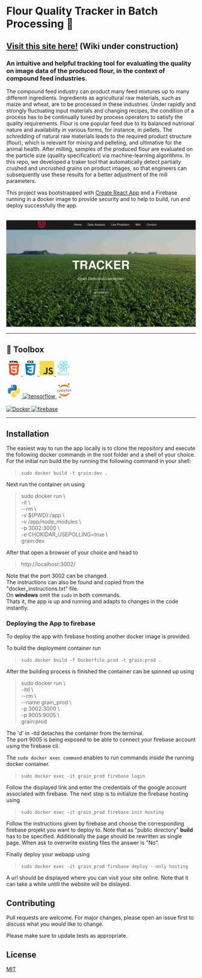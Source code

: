 # Flour Quality Tracker in Batch Processing 🌾  
## [Visit this site here!](https://grain-52356.web.app/) (Wiki under construction)

### An intuitive and helpful tracking tool for evaluating the quality on image data of the produced flour, in the context of compound feed industries.
The compound feed industry can product many feed mixtures up to many different ingredients. Ingredients as agricultural raw materials, such as maize and wheat, are to be processed in these industries. Under rapidly and strongly fluctuating input materials and changing recipes, the condition of a process has to be continually tuned by process operators to satisfy the quality requirements. Flour is one popular feed due to its balanced nutrional nature and availability in various forms, for instance, in pellets. The schredding of natural raw materials leads to the required product structure (flour), which is relevant for mixing and pelleting, and ultimative for the animal health.
After milling, samples of the produced flour are evaluated on the particle size (quality specification) via machine-learning algorithms. In this repo, we developed a traker tool that automatically detect partially crushed and uncrushed grains on product images, so that engineers can subsequently use these results for a better adjustment of the mill parameters. 

This project was bootstrapped with [Create React App](https://github.com/facebook/create-react-app) and a Firebase running in a docker image to provide security and to help to build, run and deploy successfully the app.

<br>
<img src="./public/images/field_screenshot.png"/>
<br>

---
## 🧰 Toolbox

<a href="https://www.w3.org/html/" target="_blank"> <img src="https://raw.githubusercontent.com/devicons/devicon/master/icons/html5/html5-original-wordmark.svg" alt="html5" width="40" height="40"/> </a> <a href="https://www.w3schools.com/css/" target="_blank"> <img src="https://raw.githubusercontent.com/devicons/devicon/master/icons/css3/css3-original-wordmark.svg" alt="css3" width="40" height="40"/> </a> <a href="https://developer.mozilla.org/en-US/docs/Web/JavaScript" target="_blank"> <img src="https://raw.githubusercontent.com/devicons/devicon/master/icons/javascript/javascript-original.svg" alt="javascript" width="40" height="40"/> </a> <a href="https://reactjs.org/" target="_blank"> <img src="https://raw.githubusercontent.com/devicons/devicon/master/icons/react/react-original-wordmark.svg" alt="react" width="40" height="40"/> </a> 
<br></br>
<a href="https://www.python.org" target="_blank"> <img src="https://raw.githubusercontent.com/devicons/devicon/master/icons/python/python-original.svg" alt="python" width="40" height="40"/> </a>
<a href="https://www.tensorflow.org" target="_blank"> <img src="https://www.vectorlogo.zone/logos/tensorflow/tensorflow-icon.svg" alt="tensorflow" width="40" height="40"/> </a> <a href="https://raw.githubusercontent.com/devicons/devicon/master/icons/jupyter/jupyter-original-wordmark.svg" target="_blank"> <img src="https://raw.githubusercontent.com/devicons/devicon/master/icons/jupyter/jupyter-original-wordmark.svg" alt="Jupyter" width="40" height="40"/> 
</a>
<br></br>
<a href="https://www.docker.com/" target="_blank"> <img src="https://www.docker.com/sites/default/files/d8/2019-07/vertical-logo-monochromatic.png" alt="Docker" width="40" height="40"/> </a> <a href="https://firebase.google.com/" target="_blank"> <img src="https://www.vectorlogo.zone/logos/firebase/firebase-icon.svg" alt="firebase" width="40" height="40"/> </a>
    

---
## Installation

The easiest way to run the app locally is to clone the repository and execute the following docker commands in the root folder and a shell of your choice.  
For the initial run build the by running the following command in your shell:  

> ```sudo docker build -t grain:dev .```

Next run the container on using  

> sudo docker run \\ \
>       -it \\ \
>       --rm \\ \
>       -v ${PWD}:/app \\ \
>       -v /app/node_modules \\ \
>       -p 3002:3000 \\ \
>       -e CHOKIDAR_USEPOLLING=true \\ \
>       grain:dev

After that open a browser of your choice and head to  
> http://localhost:3002/

Note that the port 3002 can be changed.  
The instructions can also be found and copied from the "docker_instructions.txt" file.  
On **windows** omit the ``` sudo ``` in both commands.  
Thats it, the app is up and running and adapts to changes in the code instantly.

### Deploying the App to firebase
To deploy the app with firebase hosting another docker image is provided.

To build the deployment container run

> ```sudo docker build -f Dockerfile.prod -t grain:prod .```

After the building process is finished the container can be spinned up using  

> sudo docker run \\ \
>       -itd \\ \
>       --rm \\ \
>       --name grain_prod \\ \
>       -p 3002:3000 \\ \
>       -p 9005:9005 \\ \
>       grain:prod

The 'd' in -itd detaches the container from the terminal.  
The port 9005 is being exposed to be able to connect your firebase account using the firebase cli.  

The ``` sudo docker exec command ``` enables to run commands inside the running docker container. 

> ``` sudo docker exec -it grain_prod firebase login ``` 

Follow the displayed link and enter the credentials of the google account associated with firebase. The next step is to initialize the firebase hosting using  

> ``` sudo docker exec -it grain_prod firebase init hosting ```

Follow the instructions given by firebase and choose the corresponding firebase projekt you want to deploy to. Note that as "public directory" **build** has to be specified. Additionally the page should be rewritten as single page. When ask to overwrite existing files the answer is "No".  

Finally deploy your webapp using 

> ```sudo docker exec -it grain_prod firebase deploy --only hosting ```

A url should be displayed where you can visit your site online.
Note that it can take a while untill the website will be dislayed.
    

## Contributing
Pull requests are welcome. For major changes, please open an issue first to discuss what you would like to change.

Please make sure to update tests as appropriate. 


## License
[MIT](https://choosealicense.com/licenses/mit/)


